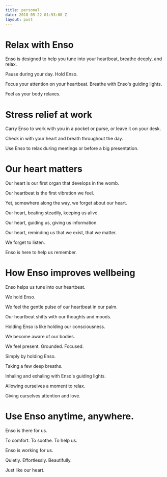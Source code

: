 ```yaml
---
title: personal
date: 2018-05-22 01:53:00 Z
layout: post
---
```


# Relax with Enso 

Enso is designed to help you tune into your heartbeat, breathe deeply, and relax. 

Pause during your day. Hold Enso. 

Focus your attention on your heartbeat. Breathe with Enso's guiding lights. 

Feel as your body relaxes. 

# Stress relief at work 

Carry Enso to work with you in a pocket or purse, or leave it on your desk. 

Check in with your heart and breath throughout the day. 

Use Enso to relax during meetings or before a big presentation. 

# Our heart matters 

Our heart is our first organ that develops in the womb. 

Our heartbeat is the first vibration we feel.

Yet, somewhere along the way, we forget about our heart. 

Our heart, beating steadily, keeping us alive. 

Our heart, guiding us, giving us information.

Our heart, reminding us that we exist, that we matter.

We forget to listen.

Enso is here to help us remember. 

# How Enso improves wellbeing 

Enso helps us tune into our heartbeat. 

We hold Enso.

We feel the gentle pulse of our heartbeat in our palm.

Our heartbeat shifts with our thoughts and moods.

Holding Enso is like holding our consciousness.

We become aware of our bodies. 

We feel present. Grounded. Focused. 

Simply by holding Enso. 

Taking a few deep breaths. 

Inhaling and exhaling with Enso's guiding lights.

Allowing ourselves a moment to relax. 

Giving ourselves attention and love. 

# Use Enso anytime, anywhere.

Enso is there for us. 

To comfort. To soothe. To help us.

Enso is working for us. 

Quietly. Effortlessly. Beautifully. 

Just like our heart.
